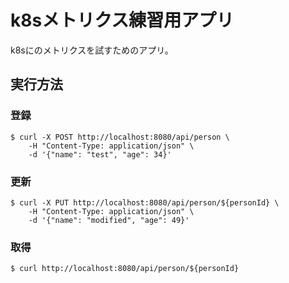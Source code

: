# k8sメトリクス練習用アプリ
k8sにのメトリクスを試すためのアプリ。

## 実行方法
### 登録
```
$ curl -X POST http://localhost:8080/api/person \
    -H "Content-Type: application/json" \
    -d '{"name": "test", "age": 34}'
```
### 更新
```
$ curl -X PUT http://localhost:8080/api/person/${personId} \
    -H "Content-Type: application/json" \
    -d '{"name": "modified", "age": 49}'
```

### 取得
```
$ curl http://localhost:8080/api/person/${personId}
```